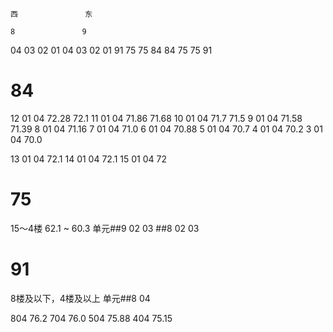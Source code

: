 	西				东

	8				9
 04 03 02 01	04 03 02 01
 91 75 75 84	84 75 75 91

# 84

12 01 04	72.28	72.1
11 01 04	71.86	71.68
10 01 04	71.7	71.5
9 01 04		71.58	71.39
8 01 04		71.16
7 01 04		71.0
6 01 04		70.88
5 01 04		70.7
4 01 04		70.2
3 01 04		70.0

13 01 04	72.1
14 01 04	72.1
15 01 04	72

# 75

15～4楼
62.1 ~ 60.3
单元##9 02 03 ##8 02 03

# 91

8楼及以下，4楼及以上
单元##8 04

804  76.2
704  76.0
504  75.88
404  75.15